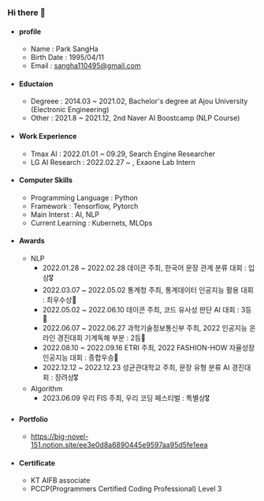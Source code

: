 ### Hi there 👋

- #### profile
  - Name : Park SangHa
  - Birth Date : 1995/04/11
  - Email : sangha110495@gmail.com
  
- #### Eductaion
  - Degreee : 2014.03 ~ 2021.02, Bachelor's degree at Ajou University (Electronic Engineering)
  - Other : 2021.8 ~ 2021.12, 2nd Naver AI Boostcamp (NLP Course) 
  
- #### Work Experience
  - Tmax AI : 2022.01.01 ~ 09.29, Search Engine Researcher 
  - LG AI Research : 2022.02.27 ~ , Exaone Lab Intern 

- #### Computer Skills 
  - Programming Language : Python
  - Framework : Tensorflow, Pytorch
  - Main Interst : AI, NLP
  - Current Learning : Kubernets, MLOps
  
- #### Awards
  - NLP
    - 2022.01.28 ~ 2022.02.28 데이콘 주최, 한국어 문장 관계 분류 대회 : 입상🎖
    - 2022.03.07 ~ 2022.05.02 통계청 주최, 통계데이터 인공지능 활용 대회 : 최우수상🥈
    - 2022.05.02 ~ 2022.06.10 데이콘 주최, 코드 유사성 판단 AI 대회 : 3등🥉
    - 2022.06.07 ~ 2022.06.27 과학기술정보통신부 주최, 2022 인공지능 온라인 경진대회 기계독해 부분 : 2등🥈
    - 2022.08.10 ~ 2022.09.16 ETRI 주최, 2022 FASHION-HOW 자율성장 인공지능 대회 : 종합우승🥇
    - 2022.12.12 ~ 2022.12.23 성균관대학교 주최, 문장 유형 분류 AI 경진대회 : 장려상🎖
  - Algorithm
    - 2023.06.09 우리 FIS 주최, 우리 코딩 페스티벌 : 특별상🎖
    
- #### Portfolio
  - https://big-novel-151.notion.site/ee3e0d8a6890445e9597aa95d5fe1eea
  
- #### Certificate 
  - KT AIFB associate 
  - PCCP(Programmers Certified Coding Professional) Level 3

<!--
**sangHa0411/sangHa0411** is a ✨ _special_ ✨ repository because its `README.md` (this file) appears on your GitHub profile.

Here are some ideas to get you started:

- 🔭 I’m currently working on ...
- 🌱 I’m currently learning ...
- 👯 I’m looking to collaborate on ...
- 🤔 I’m looking for help with ...
- 💬 Ask me about ...
- 📫 How to reach me: ...
- 😄 Pronouns: ...
- ⚡ Fun fact: ...
-->
